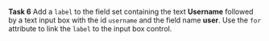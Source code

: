 **Task 6** Add a `label` to the field set containing the text **Username** followed by a text input box with the id `username` and the field name **user**. Use the `for` attribute to link the `label` to the input box control.
